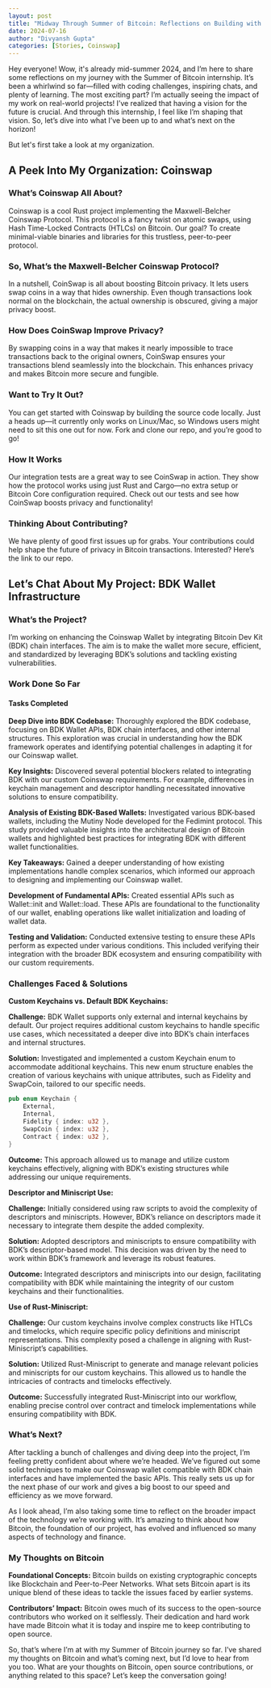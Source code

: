 ```yaml
---
layout: post
title: "Midway Through Summer of Bitcoin: Reflections on Building with Coinswap and BDK"
date: 2024-07-16
author: "Divyansh Gupta"
categories: [Stories, Coinswap]
---
```


Hey everyone! Wow, it's already mid-summer 2024, and I’m here to share some reflections on my journey with the Summer of Bitcoin internship. It’s been a whirlwind so far—filled with coding challenges, inspiring chats, and plenty of learning. The most exciting part? I’m actually seeing the impact of my work on real-world projects! I’ve realized that having a vision for the future is crucial. And through this internship, I feel like I’m shaping that vision. So, let’s dive into what I’ve been up to and what’s next on the horizon!

But let's first take a look at my organization.

## **A Peek Into My Organization: Coinswap**

### **What’s Coinswap All About?**

Coinswap is a cool Rust project implementing the Maxwell-Belcher Coinswap Protocol. This protocol is a fancy twist on atomic swaps, using Hash Time-Locked Contracts (HTLCs) on Bitcoin. Our goal? To create minimal-viable binaries and libraries for this trustless, peer-to-peer protocol.

### **So, What’s the Maxwell-Belcher Coinswap Protocol?**

In a nutshell, CoinSwap is all about boosting Bitcoin privacy. It lets users swap coins in a way that hides ownership. Even though transactions look normal on the blockchain, the actual ownership is obscured, giving a major privacy boost.

### **How Does CoinSwap Improve Privacy?**

By swapping coins in a way that makes it nearly impossible to trace transactions back to the original owners, CoinSwap ensures your transactions blend seamlessly into the blockchain. This enhances privacy and makes Bitcoin more secure and fungible.

### **Want to Try It Out?**

You can get started with Coinswap by building the source code locally. Just a heads up—it currently only works on Linux/Mac, so Windows users might need to sit this one out for now. Fork and clone our repo, and you’re good to go!

### **How It Works**

Our integration tests are a great way to see CoinSwap in action. They show how the protocol works using just Rust and Cargo—no extra setup or Bitcoin Core configuration required. Check out our tests and see how CoinSwap boosts privacy and functionality!

### **Thinking About Contributing?**

We have plenty of good first issues up for grabs. Your contributions could help shape the future of privacy in Bitcoin transactions. Interested? Here’s the link to our repo.

## **Let’s Chat About My Project: BDK Wallet Infrastructure**

### **What’s the Project?**

I’m working on enhancing the Coinswap Wallet by integrating Bitcoin Dev Kit (BDK) chain interfaces. The aim is to make the wallet more secure, efficient, and standardized by leveraging BDK’s solutions and tackling existing vulnerabilities.

### **Work Done So Far**

#### **Tasks Completed**

**Deep Dive into BDK Codebase:** Thoroughly explored the BDK codebase, focusing on BDK Wallet APIs, BDK chain interfaces, and other internal structures. This exploration was crucial in understanding how the BDK framework operates and identifying potential challenges in adapting it for our Coinswap wallet.

**Key Insights:** Discovered several potential blockers related to integrating BDK with our custom Coinswap requirements. For example, differences in keychain management and descriptor handling necessitated innovative solutions to ensure compatibility.

**Analysis of Existing BDK-Based Wallets:** Investigated various BDK-based wallets, including the Mutiny Node developed for the Fedimint protocol. This study provided valuable insights into the architectural design of Bitcoin wallets and highlighted best practices for integrating BDK with different wallet functionalities.

**Key Takeaways:** Gained a deeper understanding of how existing implementations handle complex scenarios, which informed our approach to designing and implementing our Coinswap wallet.

**Development of Fundamental APIs:** Created essential APIs such as Wallet::init and Wallet::load. These APIs are foundational to the functionality of our wallet, enabling operations like wallet initialization and loading of wallet data.

**Testing and Validation:** Conducted extensive testing to ensure these APIs perform as expected under various conditions. This included verifying their integration with the broader BDK ecosystem and ensuring compatibility with our custom requirements.

### **Challenges Faced & Solutions**

**Custom Keychains vs. Default BDK Keychains:**

**Challenge:** BDK Wallet supports only external and internal keychains by default. Our project requires additional custom keychains to handle specific use cases, which necessitated a deeper dive into BDK’s chain interfaces and internal structures.

**Solution:** Investigated and implemented a custom Keychain enum to accommodate additional keychains. This new enum structure enables the creation of various keychains with unique attributes, such as Fidelity and SwapCoin, tailored to our specific needs.

```rust
pub enum Keychain {
    External,
    Internal,
    Fidelity { index: u32 },
    SwapCoin { index: u32 },
    Contract { index: u32 },
}
```

**Outcome:** This approach allowed us to manage and utilize custom keychains effectively, aligning with BDK’s existing structures while addressing our unique requirements.

**Descriptor and Miniscript Use:**

**Challenge:** Initially considered using raw scripts to avoid the complexity of descriptors and miniscripts. However, BDK’s reliance on descriptors made it necessary to integrate them despite the added complexity.

**Solution:** Adopted descriptors and miniscripts to ensure compatibility with BDK’s descriptor-based model. This decision was driven by the need to work within BDK’s framework and leverage its robust features.

**Outcome:** Integrated descriptors and miniscripts into our design, facilitating compatibility with BDK while maintaining the integrity of our custom keychains and their functionalities.

**Use of Rust-Miniscript:**

**Challenge:** Our custom keychains involve complex constructs like HTLCs and timelocks, which require specific policy definitions and miniscript representations. This complexity posed a challenge in aligning with Rust-Miniscript’s capabilities.

**Solution:** Utilized Rust-Miniscript to generate and manage relevant policies and miniscripts for our custom keychains. This allowed us to handle the intricacies of contracts and timelocks effectively.

**Outcome:** Successfully integrated Rust-Miniscript into our workflow, enabling precise control over contract and timelock implementations while ensuring compatibility with BDK.

### **What’s Next?**

After tackling a bunch of challenges and diving deep into the project, I’m feeling pretty confident about where we’re headed. We’ve figured out some solid techniques to make our Coinswap wallet compatible with BDK chain interfaces and have implemented the basic APIs. This really sets us up for the next phase of our work and gives a big boost to our speed and efficiency as we move forward.

As I look ahead, I’m also taking some time to reflect on the broader impact of the technology we’re working with. It’s amazing to think about how Bitcoin, the foundation of our project, has evolved and influenced so many aspects of technology and finance.

### **My Thoughts on Bitcoin**

**Foundational Concepts:** Bitcoin builds on existing cryptographic concepts like Blockchain and Peer-to-Peer Networks. What sets Bitcoin apart is its unique blend of these ideas to tackle the issues faced by earlier systems.

**Contributors’ Impact:** Bitcoin owes much of its success to the open-source contributors who worked on it selflessly. Their dedication and hard work have made Bitcoin what it is today and inspire me to keep contributing to open source.

So, that’s where I’m at with my Summer of Bitcoin journey so far. I’ve shared my thoughts on Bitcoin and what’s coming next, but I’d love to hear from you too. What are your thoughts on Bitcoin, open source contributions, or anything related to this space? Let’s keep the conversation going!